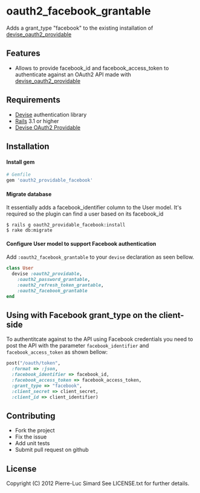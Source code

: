 # oauth2_facebook_grantable

Adds a grant_type "facebook" to the existing installation of
[devise_oauth2_providable](https://github.com/socialcast/devise_oauth2_providable)

## Features

* Allows to provide facebook_id and facebook_access_token to authenticate
  against an OAuth2 API made with [devise_oauth2_providable](https://github.com/socialcast/devise_oauth2_providable)


## Requirements

* [Devise](https://github.com/plataformatec/devise) authentication library
* [Rails](http://rubyonrails.org/) 3.1 or higher
* [Devise OAuth2 Providable](https://github.com/socialcast/devise_oauth2_providable)

## Installation

#### Install gem
```ruby
# Gemfile
gem 'oauth2_providable_facebook'
```

#### Migrate database

It essentially adds a facebook_identifier column to the User model. It's
required so the plugin can find a user based on its facebook_id

```
$ rails g oauth2_providable_facebook:install
$ rake db:migrate
```


#### Configure User model to support Facebook authentication

Add `:oauth2_facebook_grantable` to your `devise` declaration as seen bellow.

```ruby
class User
  devise :oauth2_providable,
    :oauth2_password_grantable,
    :oauth2_refresh_token_grantable,
    :oauth2_facebook_grantable
end
```


## Using with Facebook grant_type on the client-side

To authentitcate against to the API using Facebook credentials you need to post
the API with the parameter `facebook_identifier` and `facebook_access_token` as
shown bellow:

```ruby
post("/oauth/token",
  :format => :json,
  :facebook_identifier => facebook_id,
  :facebook_access_token => facebook_access_token,
  :grant_type => "facebook",
  :client_secret => client_secret,
  :client_id => client_identifier)
```


## Contributing

* Fork the project
* Fix the issue
* Add unit tests
* Submit pull request on github



## License

Copyright (C) 2012 Pierre-Luc Simard
See LICENSE.txt for further details.

